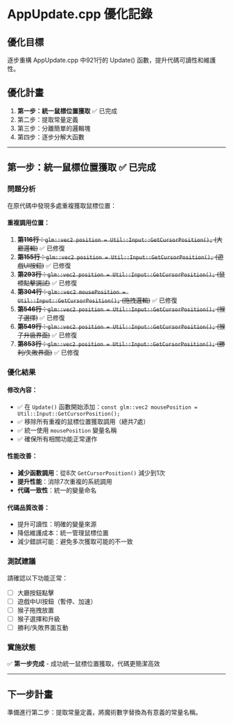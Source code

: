 # AppUpdate.cpp 優化記錄

## 優化目標
逐步重構 AppUpdate.cpp 中921行的 Update() 函數，提升代碼可讀性和維護性。

## 優化計畫
1. **第一步：統一鼠標位置獲取** ✅ 已完成
2. 第二步：提取常量定義
3. 第三步：分離簡單的邏輯塊
4. 第四步：逐步分解大函數

---

## 第一步：統一鼠標位置獲取 ✅ 已完成

### 問題分析
在原代碼中發現多處重複獲取鼠標位置：

#### 重複調用位置：
1. ~~**第116行**：`glm::vec2 position = Util::Input::GetCursorPosition();` (大廳邏輯)~~ ✅ 已修復
2. ~~**第155行**：`glm::vec2 position = Util::Input::GetCursorPosition();` (遊戲UI按鈕)~~ ✅ 已修復  
3. ~~**第293行**：`glm::vec2 position = Util::Input::GetCursorPosition();` (鼠標點擊調試)~~ ✅ 已修復
4. ~~**第304行**：`glm::vec2 mousePosition = Util::Input::GetCursorPosition();` (拖拽邏輯)~~ ✅ 已修復
5. ~~**第546行**：`glm::vec2 position = Util::Input::GetCursorPosition();` (猴子選擇)~~ ✅ 已修復
6. ~~**第549行**：`glm::vec2 position = Util::Input::GetCursorPosition();` (猴子升級界面)~~ ✅ 已修復
7. ~~**第853行**：`glm::vec2 position = Util::Input::GetCursorPosition();` (勝利/失敗界面)~~ ✅ 已修復

### 優化結果
#### 修改內容：
- ✅ 在 `Update()` 函數開始添加：`const glm::vec2 mousePosition = Util::Input::GetCursorPosition();`
- ✅ 移除所有重複的鼠標位置獲取調用（總共7處）
- ✅ 統一使用 `mousePosition` 變量名稱
- ✅ 確保所有相關功能正常運作

#### 性能改善：
- **減少函數調用**：從8次 `GetCursorPosition()` 減少到1次
- **提升性能**：消除7次重複的系統調用
- **代碼一致性**：統一的變量命名

#### 代碼品質改善：
- 提升可讀性：明確的變量來源
- 降低維護成本：統一管理鼠標位置
- 減少錯誤可能：避免多次獲取可能的不一致

### 測試建議
請確認以下功能正常：
- [ ] 大廳按鈕點擊
- [ ] 遊戲中UI按鈕（暫停、加速）
- [ ] 猴子拖拽放置
- [ ] 猴子選擇和升級
- [ ] 勝利/失敗界面互動

### 實施狀態
✅ **第一步完成** - 成功統一鼠標位置獲取，代碼更簡潔高效

---

## 下一步計畫
準備進行第二步：提取常量定義，將魔術數字替換為有意義的常量名稱。 